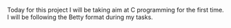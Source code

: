 Today for this project I will  be taking aim at C programming for the first time. I will be following the Betty format during my tasks.
